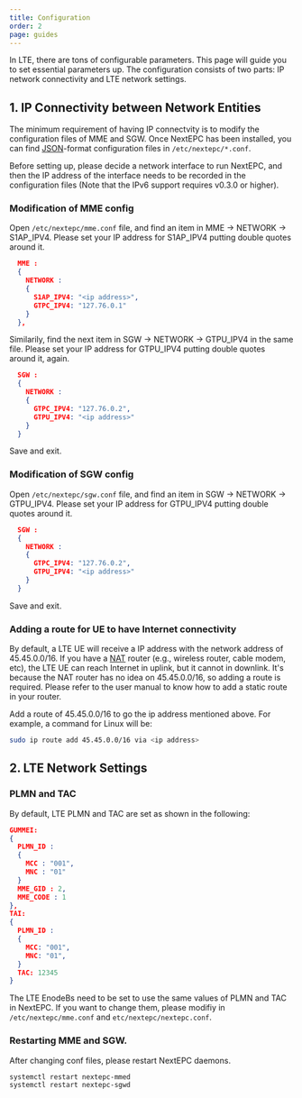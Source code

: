 ```yaml
---
title: Configuration
order: 2
page: guides
---
```


In LTE, there are tons of configurable parameters. This page will guide you to set essential parameters up. The configuration consists of two parts: IP network connectivity and LTE network settings.

## 1. IP Connectivity between Network Entities

The minimum requirement of having IP connectvity is to modify the configuration files of MME and SGW. Once NextEPC has been installed, you can find [JSON](https://www.json.org/)-format configuration files in `/etc/nextepc/*.conf`.

Before setting up, please decide a network interface to run NextEPC, and then the IP address of the interface needs to be recorded in the configuration files (Note that the IPv6 support requires v0.3.0 or higher).

### Modification of MME config

Open `/etc/nextepc/mme.conf` file, and find an item in MME &rarr; NETWORK &rarr; S1AP_IPV4. Please set your IP address for S1AP_IPV4 putting double quotes around it.  

```json
  MME :
  {
    NETWORK :
    {
      S1AP_IPV4: "<ip address>",
      GTPC_IPV4: "127.76.0.1"
    }
  },
```

Similarily, find the next item in SGW &rarr; NETWORK &rarr; GTPU_IPV4 in the same file. Please set your IP address for GTPU_IPV4 putting double quotes around it, again.  

```json
  SGW :
  {
    NETWORK :
    {
      GTPC_IPV4: "127.76.0.2",
      GTPU_IPV4: "<ip address>"
    }
  }
```

Save and exit.


### Modification of SGW config

Open `/etc/nextepc/sgw.conf` file, and find an item in SGW &rarr; NETWORK &rarr; GTPU_IPV4. Please set your IP address for GTPU_IPV4 putting double quotes around it.

```json
  SGW :
  {
    NETWORK :
    {
      GTPC_IPV4: "127.76.0.2",
      GTPU_IPV4: "<ip address>"
    }
  }
```

Save and exit.


### Adding a route for UE to have Internet connectivity

By default, a LTE UE will receive a IP address with the network address of 45.45.0.0/16. If you have a [NAT](https://en.wikipedia.org/wiki/Network_address_translation) router (e.g., wireless router, cable modem, etc), the LTE UE can reach Internet in uplink, but it cannot in downlink. It's because the NAT router has no idea on 45.45.0.0/16, so adding a route is required. Please refer to the user manual to know how to add a static route in your router.

Add a route of 45.45.0.0/16 to go the ip address mentioned above. For example, a command for Linux will be:

```bash
sudo ip route add 45.45.0.0/16 via <ip address>
```

## 2. LTE Network Settings

### PLMN and TAC

By default, LTE PLMN and TAC are set as shown in the following:

```json
GUMMEI:
{
  PLMN_ID : 
  {
    MCC : "001",
    MNC : "01"
  }
  MME_GID : 2,
  MME_CODE : 1
},
TAI:
{
  PLMN_ID :
  {
    MCC: "001",
    MNC: "01",
  }
  TAC: 12345
}
```

The LTE EnodeBs need to be set to use the same values of PLMN and TAC in NextEPC. If you want to change them, please modifiy in `/etc/nextepc/mme.conf` and `etc/nextepc/nextepc.conf`.


### Restarting MME and SGW.

After changing conf files, please restart NextEPC daemons.

```bash
systemctl restart nextepc-mmed
systemctl restart nextepc-sgwd
```

